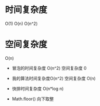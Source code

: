 # 时间复杂度
O(1)
O(n)
O(n^2)

# 空间复杂度
O(n)


- 冒泡的时间复杂度 O(n^2)  空间复杂度 0
- 我的算法时间复杂度O(n^2) 空间复杂度 O(n)
- 快排时间复杂度 O(n*log n)

- Math.floor() 向下取整
